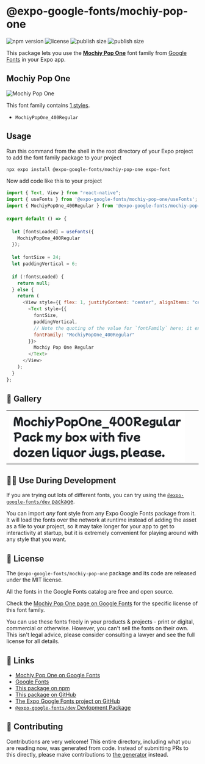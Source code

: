 # @expo-google-fonts/mochiy-pop-one

![npm version](https://flat.badgen.net/npm/v/@expo-google-fonts/mochiy-pop-one)
![license](https://flat.badgen.net/github/license/expo/google-fonts)
![publish size](https://flat.badgen.net/packagephobia/install/@expo-google-fonts/mochiy-pop-one)
![publish size](https://flat.badgen.net/packagephobia/publish/@expo-google-fonts/mochiy-pop-one)

This package lets you use the [**Mochiy Pop One**](https://fonts.google.com/specimen/Mochiy+Pop+One) font family from [Google Fonts](https://fonts.google.com/) in your Expo app.

## Mochiy Pop One

![Mochiy Pop One](./font-family.png)

This font family contains [1 styles](#-gallery).

- `MochiyPopOne_400Regular`

## Usage

Run this command from the shell in the root directory of your Expo project to add the font family package to your project

```sh
npx expo install @expo-google-fonts/mochiy-pop-one expo-font
```

Now add code like this to your project

```js
import { Text, View } from "react-native";
import { useFonts } from '@expo-google-fonts/mochiy-pop-one/useFonts';
import { MochiyPopOne_400Regular } from '@expo-google-fonts/mochiy-pop-one/400Regular';

export default () => {

  let [fontsLoaded] = useFonts({
    MochiyPopOne_400Regular
  });

  let fontSize = 24;
  let paddingVertical = 6;

  if (!fontsLoaded) {
    return null;
  } else {
    return (
      <View style={{ flex: 1, justifyContent: "center", alignItems: "center" }}>
        <Text style={{
          fontSize,
          paddingVertical,
          // Note the quoting of the value for `fontFamily` here; it expects a string!
          fontFamily: "MochiyPopOne_400Regular"
        }}>
          Mochiy Pop One Regular
        </Text>
      </View>
    );
  }
};
```

## 🔡 Gallery


||||
|-|-|-|
|![MochiyPopOne_400Regular](./400Regular/MochiyPopOne_400Regular.ttf.png)||||


## 👩‍💻 Use During Development

If you are trying out lots of different fonts, you can try using the [`@expo-google-fonts/dev` package](https://github.com/expo/google-fonts/tree/master/font-packages/dev#readme).

You can import _any_ font style from any Expo Google Fonts package from it. It will load the fonts over the network at runtime instead of adding the asset as a file to your project, so it may take longer for your app to get to interactivity at startup, but it is extremely convenient for playing around with any style that you want.


## 📖 License

The `@expo-google-fonts/mochiy-pop-one` package and its code are released under the MIT license.

All the fonts in the Google Fonts catalog are free and open source.

Check the [Mochiy Pop One page on Google Fonts](https://fonts.google.com/specimen/Mochiy+Pop+One) for the specific license of this font family.

You can use these fonts freely in your products & projects - print or digital, commercial or otherwise. However, you can't sell the fonts on their own. This isn't legal advice, please consider consulting a lawyer and see the full license for all details.

## 🔗 Links

- [Mochiy Pop One on Google Fonts](https://fonts.google.com/specimen/Mochiy+Pop+One)
- [Google Fonts](https://fonts.google.com/)
- [This package on npm](https://www.npmjs.com/package/@expo-google-fonts/mochiy-pop-one)
- [This package on GitHub](https://github.com/expo/google-fonts/tree/master/font-packages/mochiy-pop-one)
- [The Expo Google Fonts project on GitHub](https://github.com/expo/google-fonts)
- [`@expo-google-fonts/dev` Devlopment Package](https://github.com/expo/google-fonts/tree/master/font-packages/dev)

## 🤝 Contributing

Contributions are very welcome! This entire directory, including what you are reading now, was generated from code. Instead of submitting PRs to this directly, please make contributions to [the generator](https://github.com/expo/google-fonts/tree/master/packages/generator) instead.
